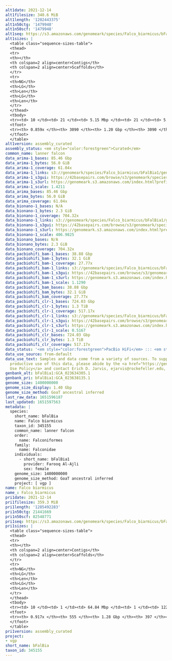 ```yaml
---
alt1date: 2021-12-14
alt1filesize: 340.6 MiB
alt1length: '1202443375'
alt1n50ctg: '1479948'
alt1n50scf: '1479948'
alt1seq: https://s3.amazonaws.com/genomeark/species/Falco_biarmicus/bFalBia1/assembly_curated/bFalBia1.alt.cur.20211214.fasta.gz
alt1sizes: |
  <table class="sequence-sizes-table">
  <thead>
  <tr>
  <th></th>
  <th colspan=2 align=center>Contigs</th>
  <th colspan=2 align=center>Scaffolds</th>
  </tr>
  <tr>
  <th>NG</th>
  <th>LG</th>
  <th>Len</th>
  <th>LG</th>
  <th>Len</th>
  </tr>
  </thead>
  <tbody>
  <tr><td> 10 </td><td> 21 </td><td> 5.15 Mbp </td><td> 21 </td><td> 5.15 Mbp </td></tr><tr><td> 20 </td><td> 55 </td><td> 3.36 Mbp </td><td> 55 </td><td> 3.36 Mbp </td></tr><tr><td> 30 </td><td> 102 </td><td> 2.61 Mbp </td><td> 102 </td><td> 2.61 Mbp </td></tr><tr><td> 40 </td><td> 165 </td><td> 2.01 Mbp </td><td> 165 </td><td> 2.01 Mbp </td></tr><tr style="background-color:#cccccc;"><td> 50 </td><td> 248 </td><td> 1.48 Mbp </td><td> 248 </td><td> 1.48 Mbp </td></tr><tr><td> 60 </td><td> 362 </td><td> 1.00 Mbp </td><td> 362 </td><td> 1.00 Mbp </td></tr><tr><td> 70 </td><td> 543 </td><td> 0.61 Mbp </td><td> 543 </td><td> 0.61 Mbp </td></tr><tr><td> 80 </td><td> 1027 </td><td> 116.23 Kbp </td><td> 1027 </td><td> 116.23 Kbp </td></tr><tr><td> 90 </td><td> 0 </td><td>  </td><td> 0 </td><td>  </td></tr><tr><td> 100 </td><td> 0 </td><td>  </td><td> 0 </td><td>  </td></tr></tbody>
  <tfoot>
  <tr><th> 0.859x </th><th> 3090 </th><th> 1.20 Gbp </th><th> 3090 </th><th> 1.20 Gbp </th></tr>
  </tfoot>
  </table>
alt1version: assembly_curated
assembly_status: <em style="color:forestgreen">Curated</em>
common_name: lanner falcon
data_arima-1_bases: 85.46 Gbp
data_arima-1_bytes: 56.0 GiB
data_arima-1_coverage: 61.04x
data_arima-1_links: s3://genomeark/species/Falco_biarmicus/bFalBia1/genomic_data/arima/<br>
data_arima-1_s3gui: https://42basepairs.com/browse/s3/genomeark/species/Falco_biarmicus/bFalBia1/genomic_data/arima/
data_arima-1_s3url: https://genomeark.s3.amazonaws.com/index.html?prefix=species/Falco_biarmicus/bFalBia1/genomic_data/arima/
data_arima-1_scale: 1.4211
data_arima_bases: 85.46 Gbp
data_arima_bytes: 56.0 GiB
data_arima_coverage: 61.04x
data_bionano-1_bases: N/A
data_bionano-1_bytes: 2.3 GiB
data_bionano-1_coverage: 704.32x
data_bionano-1_links: s3://genomeark/species/Falco_biarmicus/bFalBia1/genomic_data/bionano/<br>
data_bionano-1_s3gui: https://42basepairs.com/browse/s3/genomeark/species/Falco_biarmicus/bFalBia1/genomic_data/bionano/
data_bionano-1_s3url: https://genomeark.s3.amazonaws.com/index.html?prefix=species/Falco_biarmicus/bFalBia1/genomic_data/bionano/
data_bionano-1_scale: 406.9825
data_bionano_bases: N/A
data_bionano_bytes: 2.3 GiB
data_bionano_coverage: 704.32x
data_pacbiohifi_bam-1_bases: 38.88 Gbp
data_pacbiohifi_bam-1_bytes: 32.1 GiB
data_pacbiohifi_bam-1_coverage: 27.77x
data_pacbiohifi_bam-1_links: s3://genomeark/species/Falco_biarmicus/bFalBia1/genomic_data/pacbio_hifi/<br>
data_pacbiohifi_bam-1_s3gui: https://42basepairs.com/browse/s3/genomeark/species/Falco_biarmicus/bFalBia1/genomic_data/pacbio_hifi/
data_pacbiohifi_bam-1_s3url: https://genomeark.s3.amazonaws.com/index.html?prefix=species/Falco_biarmicus/bFalBia1/genomic_data/pacbio_hifi/
data_pacbiohifi_bam-1_scale: 1.1290
data_pacbiohifi_bam_bases: 38.88 Gbp
data_pacbiohifi_bam_bytes: 32.1 GiB
data_pacbiohifi_bam_coverage: 27.77x
data_pacbiohifi_clr-1_bases: 724.03 Gbp
data_pacbiohifi_clr-1_bytes: 1.3 TiB
data_pacbiohifi_clr-1_coverage: 517.17x
data_pacbiohifi_clr-1_links: s3://genomeark/species/Falco_biarmicus/bFalBia1/genomic_data/pacbio_hifi/<br>
data_pacbiohifi_clr-1_s3gui: https://42basepairs.com/browse/s3/genomeark/species/Falco_biarmicus/bFalBia1/genomic_data/pacbio_hifi/
data_pacbiohifi_clr-1_s3url: https://genomeark.s3.amazonaws.com/index.html?prefix=species/Falco_biarmicus/bFalBia1/genomic_data/pacbio_hifi/
data_pacbiohifi_clr-1_scale: 0.5167
data_pacbiohifi_clr_bases: 724.03 Gbp
data_pacbiohifi_clr_bytes: 1.3 TiB
data_pacbiohifi_clr_coverage: 517.17x
data_status: '<em style="color:forestgreen">PacBio HiFi</em> ::: <em style="color:forestgreen">Arima</em>'
data_use_source: from-default
data_use_text: Samples and data come from a variety of sources. To support fair and
  productive use of this data, please abide by the <a href="https://genome10k.soe.ucsc.edu/data-use-policies/">Data
  Use Policy</a> and contact Erich D. Jarvis, ejarvis@rockefeller.edu, with any questions.
genbank_alt: bFalBia1:GCA_023634305.1
genbank_pri: bFalBia1:GCA_023638135.1
genome_size: 1400000000
genome_size_display: 1.40 Gbp
genome_size_method: GoaT ancestral inferred
last_raw_data: 1651596187
last_updated: 1651597563
metadata: |
  species:
    short_name: bFalBia
    name: Falco biarmicus
    taxon_id: 345155
    common_name: lanner falcon
    order:
      name: Falconiformes
    family:
      name: Falconidae
    individuals:
      - short_name: bFalBia1
        provider: Farooq Al-Ajli
        sex: female
    genome_size: 1400000000
    genome_size_method: GoaT ancestral inferred
    project: [ vgp ]
name: Falco biarmicus
name_: Falco_biarmicus
pri1date: 2021-12-14
pri1filesize: 359.3 MiB
pri1length: '1285492283'
pri1n50ctg: 21441669
pri1n50scf: 82548771
pri1seq: https://s3.amazonaws.com/genomeark/species/Falco_biarmicus/bFalBia1/assembly_curated/bFalBia1.pri.cur.20211214.fasta.gz
pri1sizes: |
  <table class="sequence-sizes-table">
  <thead>
  <tr>
  <th></th>
  <th colspan=2 align=center>Contigs</th>
  <th colspan=2 align=center>Scaffolds</th>
  </tr>
  <tr>
  <th>NG</th>
  <th>LG</th>
  <th>Len</th>
  <th>LG</th>
  <th>Len</th>
  </tr>
  </thead>
  <tbody>
  <tr><td> 10 </td><td> 1 </td><td> 64.84 Mbp </td><td> 1 </td><td> 122.59 Mbp </td></tr><tr><td> 20 </td><td> 3 </td><td> 64.40 Mbp </td><td> 2 </td><td> 121.83 Mbp </td></tr><tr><td> 30 </td><td> 6 </td><td> 50.91 Mbp </td><td> 3 </td><td> 113.38 Mbp </td></tr><tr><td> 40 </td><td> 10 </td><td> 37.75 Mbp </td><td> 4 </td><td> 92.83 Mbp </td></tr><tr style="background-color:#cccccc;"><td> 50 </td><td> 14 </td><td style="background-color:#88ff88;"> 21.44 Mbp </td><td> 6 </td><td style="background-color:#88ff88;"> 82.55 Mbp </td></tr><tr><td> 60 </td><td> 22 </td><td> 16.50 Mbp </td><td> 8 </td><td> 66.36 Mbp </td></tr><tr><td> 70 </td><td> 33 </td><td> 9.40 Mbp </td><td> 10 </td><td> 38.14 Mbp </td></tr><tr><td> 80 </td><td> 60 </td><td> 2.83 Mbp </td><td> 15 </td><td> 24.36 Mbp </td></tr><tr><td> 90 </td><td> 284 </td><td> 182.94 Kbp </td><td> 144 </td><td> 233.38 Kbp </td></tr><tr><td> 100 </td><td> 0 </td><td>  </td><td> 0 </td><td>  </td></tr></tbody>
  <tfoot>
  <tr><th> 0.917x </th><th> 555 </th><th> 1.28 Gbp </th><th> 397 </th><th> 1.29 Gbp </th></tr>
  </tfoot>
  </table>
pri1version: assembly_curated
project:
- vgp
short_name: bFalBia
taxon_id: 345155
---
```


